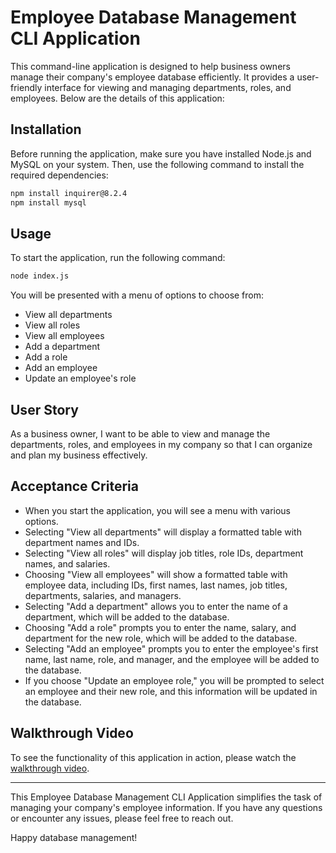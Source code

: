 # Employee Database Management CLI Application

This command-line application is designed to help business owners manage their company's employee database efficiently. It provides a user-friendly interface for viewing and managing departments, roles, and employees. Below are the details of this application:

## Installation

Before running the application, make sure you have installed Node.js and MySQL on your system. Then, use the following command to install the required dependencies:

```bash
npm install inquirer@8.2.4
npm install mysql
```

## Usage

To start the application, run the following command:

```bash
node index.js
```

You will be presented with a menu of options to choose from:

- View all departments
- View all roles
- View all employees
- Add a department
- Add a role
- Add an employee
- Update an employee's role

## User Story

As a business owner, I want to be able to view and manage the departments, roles, and employees in my company so that I can organize and plan my business effectively.

## Acceptance Criteria

- When you start the application, you will see a menu with various options.
- Selecting "View all departments" will display a formatted table with department names and IDs.
- Selecting "View all roles" will display job titles, role IDs, department names, and salaries.
- Choosing "View all employees" will show a formatted table with employee data, including IDs, first names, last names, job titles, departments, salaries, and managers.
- Selecting "Add a department" allows you to enter the name of a department, which will be added to the database.
- Choosing "Add a role" prompts you to enter the name, salary, and department for the new role, which will be added to the database.
- Selecting "Add an employee" prompts you to enter the employee's first name, last name, role, and manager, and the employee will be added to the database.
- If you choose "Update an employee role," you will be prompted to select an employee and their new role, and this information will be updated in the database.

## Walkthrough Video

To see the functionality of this application in action, please watch the [walkthrough video](insert_link_to_video_here).

---

This Employee Database Management CLI Application simplifies the task of managing your company's employee information. If you have any questions or encounter any issues, please feel free to reach out.

Happy database management!
